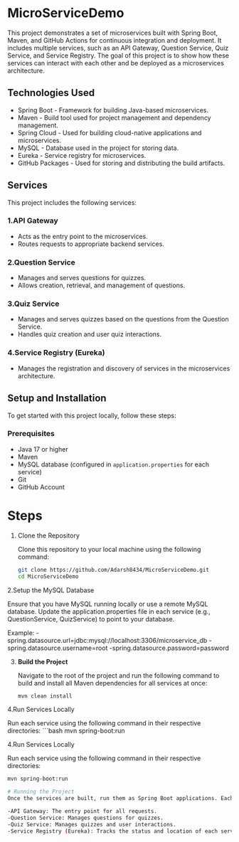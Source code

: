 # MicroServiceDemo

This project demonstrates a set of microservices built with Spring Boot, Maven, and GitHub Actions for continuous integration and deployment. It includes multiple services, such as an API Gateway, Question Service, Quiz Service, and Service Registry. The goal of this project is to show how these services can interact with each other and be deployed as a microservices architecture.

## Technologies Used

- Spring Boot - Framework for building Java-based microservices.
- Maven - Build tool used for project management and dependency management.
- Spring Cloud - Used for building cloud-native applications and microservices.
- MySQL - Database used in the project for storing data.
- Eureka - Service registry for microservices.
- GitHub Packages - Used for storing and distributing the build artifacts.

## Services

This project includes the following services:

### 1.API Gateway
- Acts as the entry point to the microservices.
- Routes requests to appropriate backend services.

### 2.Question Service
- Manages and serves questions for quizzes.
- Allows creation, retrieval, and management of questions.

### 3.Quiz Service
- Manages and serves quizzes based on the questions from the Question Service.
- Handles quiz creation and user quiz interactions.

### 4.Service Registry (Eureka)
- Manages the registration and discovery of services in the microservices architecture.

## Setup and Installation

To get started with this project locally, follow these steps:

### Prerequisites

- Java 17 or higher
- Maven
- MySQL database (configured in `application.properties` for each service)
- Git
- GitHub Account

# Steps

1. Clone the Repository

   Clone this repository to your local machine using the following command:

   ```bash
   git clone https://github.com/Adarsh8434/MicroServiceDemo.git
   cd MicroServiceDemo

2.Setup the MySQL Database

Ensure that you have MySQL running locally or use a remote MySQL database. Update the application.properties file in each service (e.g., QuestionService, QuizService) to point to your database.

Example:
-spring.datasource.url=jdbc:mysql://localhost:3306/microservice_db
-spring.datasource.username=root
-spring.datasource.password=password

3. **Build the Project**

   Navigate to the root of the project and run the following command to build and install all Maven dependencies for all services at once:
   
   ```bash
   mvn clean install

4.Run Services Locally

Run each service using the following command in their respective directories:
    ```bash
   mvn spring-boot:run

4.Run Services Locally

Run each service using the following command in their respective directories:
   ```bash
 mvn spring-boot:run

# Running the Project
Once the services are built, run them as Spring Boot applications. Each service will start independently, and they will register with the service registry (Eureka) so that they can discover each other.

-API Gateway: The entry point for all requests.
-Question Service: Manages questions for quizzes.
-Quiz Service: Manages quizzes and user interactions.
-Service Registry (Eureka): Tracks the status and location of each service.


